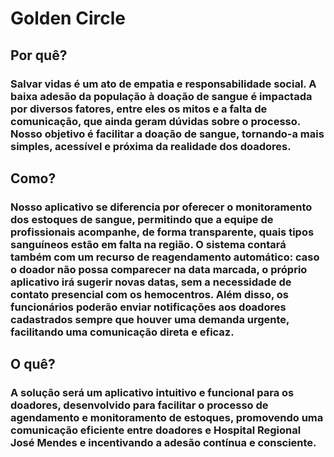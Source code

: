 # **Golden Circle**

## Por quê?
### Salvar vidas é um ato de empatia e responsabilidade social. A baixa adesão da população à doação de sangue é impactada por diversos fatores, entre eles os mitos e a falta de comunicação, que ainda geram dúvidas sobre o processo. Nosso objetivo é facilitar a doação de sangue, tornando-a mais simples, acessível e próxima da realidade dos doadores.

## Como? 
### Nosso aplicativo se diferencia por oferecer o monitoramento dos estoques de sangue, permitindo que a equipe de profissionais acompanhe, de forma transparente, quais tipos sanguíneos estão em falta na região. O sistema contará também com um recurso de reagendamento automático: caso o doador não possa comparecer na data marcada, o próprio aplicativo irá sugerir novas datas, sem a necessidade de contato presencial com os hemocentros. Além disso, os funcionários poderão enviar notificações aos doadores cadastrados sempre que houver uma demanda urgente, facilitando uma comunicação direta e eficaz.

## O quê?
### A solução será um aplicativo intuitivo e funcional para os doadores, desenvolvido para facilitar o processo de agendamento e monitoramento de estoques, promovendo uma comunicação eficiente entre doadores e Hospital Regional José Mendes e incentivando a adesão contínua e consciente.



